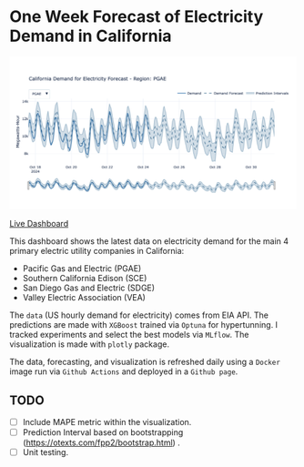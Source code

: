 # One Week Forecast of Electricity Demand in California

![cover image](images/cover.png)

[Live Dashboard](https://pipegalera.github.io/energy_forecasting/)

This dashboard shows the latest data on electricity demand for the main 4 primary electric utility companies in California:

- Pacific Gas and Electric (PGAE)
- Southern California Edison (SCE)
- San Diego Gas and Electric (SDGE)
- Valley Electric Association (VEA)

The `data` (US hourly demand for electricity) comes from EIA API. The predictions are made with `XGBoost` trained via `Optuna` for hypertunning. I tracked experiments and select the best models via `MLflow`.
The visualization is made with `plotly` package.

The data, forecasting, and visualization is refreshed daily using a `Docker` image run via `Github Actions` and deployed in a `Github page`.


## TODO

- [ ] Include MAPE metric within the visualization.
- [ ] Prediction Interval based on bootstrapping (https://otexts.com/fpp2/bootstrap.html) .
- [ ] Unit testing.
